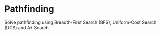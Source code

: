 # Pathfinding
Solve pathfinding using Breadth-First Search (BFS), Uniform-Cost Search (UCS) and A* Search. 
